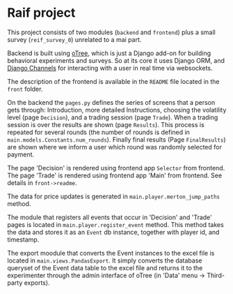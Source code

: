 # Raif project

This project consists of two modules (`backend` and `frontend`) plus a small survey (`reif_survey_0`) unrelated to a mai
part.

Backend is built using [oTree](https://otree.readthedocs.io/en/latest/), which is just a Django add-on for building 
behavioral experiments and surveys. So at its core it uses Django ORM, and [Django Channels](https://channels.readthedocs.io/en/stable/) for interacting 
with a user in real time via websockets.

The description of the frontend is available in the `README` file located in the `front` folder.

On the backend the `pages.py` defines the series of screens that a person gets through: Introduction, more detailed 
Instructions, choosing the volatility level (page `Decision`), and a trading session (page `Trade`). When a
trading session is over the results are shown (page `Results`). This process is repeated for several rounds (the number
of rounds is defined in `main.models.Constants.num_rounds`). Finally final results (Page `FinalResults`) are shown where
we inform a user which round was randomly selected for payment.

The page 'Decision' is rendered using frontend app `Selector` from frontend. 
The page 'Trade' is rendered using frontend app 'Main' from frontend. See details in `front->readme`.

The data for price updates is generated in `main.player.merton_jump_paths` method.

The module that registers all events that occur in 'Decision' and 'Trade' pages is located in `main.player.register_event` 
method. This method takes the data and stores it as an `Event` db instance, together with player id, and timestamp.

The export moodule that converts the Event instances to the excel file is located in `main.views.PandasExport`. It
simply converts the database queryset of the Event data table to the excel file and returns it to the experimenter through 
the admin interface of oTree (in 'Data' menu -> Third-party exports).





